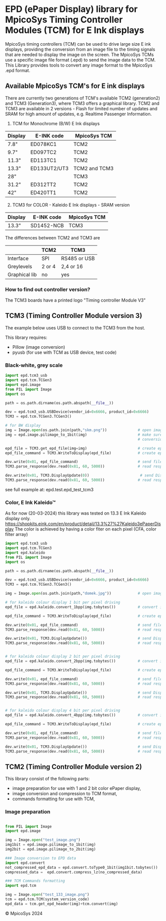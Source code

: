 # EPD (ePaper Display) library for MpicoSys Timing Controller Modules (TCM) for E Ink displays

MpicoSys timing controllers (TCM) can be used to drive large size E ink displays, providing the conversion from an image 
file to the timing signals that are needed to display the image on the screen.
The MpicoSys TCMs use a specific image file format (.epd) to send the image data to the TCM. 
This Library provides tools to convert any image format to the MpicoSys .epd format.

## Available MpicoSys TCM's for E ink displays 
There are currently two generations of TCM's available TCM2 (generation2) and TCM3 (Generation3), 
where TCM3 offers a graphical library. 
TCM2 and TCM3 are available in 2 versions - Flash for limited number of updates and SRAM for high amount of updates, 
e.g. Realtime Passenger Information.

1) TCM for Monochrome (B/W) E Ink displays

| Display  | E-INK code   | MpicoSys TCM  |
|----------|--------------|---------------|
| 7.8"     | ED078KC1     | TCM2          |
| 9.7"     | ED097TC2     | TCM2          |
| 11.3"    | ED113TC1     | TCM2          |
| 13.3"    | ED133UT2/UT3 | TCM2 and TCM3 |
| 28"      |              | TCM3          | 
| 31.2"    | ED312TT2     | TCM2          |
| 42"      | ED420TT1     | TCM2          |

2) TCM3 for COLOR - Kaleido E Ink displays - SRAM version 

| Display | E-INK code   | MpicoSys TCM |
|---------|--------------|--------------|
| 13.3"   | 	SD1452-NCB| 	TCM3        |


The differences between TCM2 and TCM3 are

|     | TCM2  |TCM3|
|-----|----|----|
|Interface|SPI|RS485 or USB|
|Greylevels|2 or 4|2,4 or 16|
|Graphical lib|no|yes|	 

### How to find out controller version?
The TCM3 boards have a printed logo "Timing controller Module V3" 


## TCM3 (Timing Controller Module version 3)
The example below uses USB to connect to the TCM3 from the host.

This library requires:
- Pillow (image conversion)
- pyusb (for use with TCM as USB device, test code)

### Black-white, grey scale

```python
import epd.tcm3_usb
import epd.tcm.TCGen3
import epd.image
from PIL import Image
import os

path = os.path.dirname(os.path.abspath(__file__))

dev = epd.tcm3_usb.USBDevice(vendor_id=0x6666, product_id=0x6666)
TCM3 = epd.tcm.TCGen3.TCGen3()

# for BW display
img = Image.open(os.path.join(path,"skm.png"))              # open image
img = epd.image.pilimage_to_1bit(img)                       # make sure the image is: paletted and 1 bit only
                                                            # conversion to 2 bit and 4 bit to be done

epd_file = TCM3.get_epd_file(img=img)                       # create epd file data format
epd_file_command = TCM3.WriteToDisplay(epd_file)            # create epd command with file data

dev.write(0x01, epd_file_command)                           # send file to usb device (default endpoint 0x01)
TCM3.parse_response(dev.read(0x81, 60, 5000))               # read response

dev.write(0x01, TCM3.DisplayUpdate(0))                       # send Display Update command to the display
TCM3.parse_response(dev.read(0x81, 60, 5000))               # read response
```

see full example at: epd.test.epd_test_tcm3

### Color, E Ink Kaleido&trade; 
As for now (20-03-2024) this library was tested on 13.3 E Ink Kaleido display only.
https://shopkits.eink.com/en/product/detail/13.3%27%27Kaleido3ePaperDisplay
The color is achieved by having a color fiter on each pixel (CFA, color filter array)

```python
import epd.tcm3_usb
import epd.tcm.TCGen3
import epd.kaleido
from PIL import Image
import os

path = os.path.dirname(os.path.abspath(__file__))

dev = epd.tcm3_usb.USBDevice(vendor_id=0x6666, product_id=0x6666)
TCM3 = epd.tcm.TCGen3.TCGen3()

img = Image.open(os.path.join(path,"domek.jpg"))            # open image

# for kaleido colour display 1 bit per pixel driving
epd_file = epd.kaleido.convert_1bpp(img.tobytes())          # convert image bytes to epd TCM3 file format

epd_file_command = TCM3.WriteToDisplay(epd_file)            # create epd command with file data

dev.write(0x01, epd_file_command)                           # send file to usb device (default endpoint 0x01)
TCM3.parse_response(dev.read(0x81, 60, 5000))               # read response

dev.write(0x01, TCM3.DisplayUpdate())                       # send Display Update command to the display
TCM3.parse_response(dev.read(0x81, 60, 5000))               # read response


# for kaleido colour display 2 bit per pixel driving
epd_file = epd.kaleido.convert_2bpp(img.tobytes())          # convert image bytes to epd TCM3 file format

epd_file_command = TCM3.WriteToDisplay(epd_file)            # create epd command with file data

dev.write(0x01, epd_file_command)                           # send file to usb device (default endpoint 0x01)
TCM3.parse_response(dev.read(0x81, 60, 5000))               # read response

dev.write(0x01, TCM3.DisplayUpdate())                       # send Display Update command to the display
TCM3.parse_response(dev.read(0x81, 60, 5000))               # read response


# for kaleido colour display 4 bit per pixel driving
epd_file = epd.kaleido.convert_4bpp(img.tobytes())          # convert image bytes to epd TCM3 file format

epd_file_command = TCM3.WriteToDisplay(epd_file)            # create epd command with file data

dev.write(0x01, epd_file_command)                           # send file to usb device (default endpoint 0x01)
TCM3.parse_response(dev.read(0x81, 60, 5000))               # read response

dev.write(0x01, TCM3.DisplayUpdate())                       # send Display Update command to the display
TCM3.parse_response(dev.read(0x81, 60, 5000))               # read response
```




## TCM2 (Timing Controller Module version 2)
This library consist of the following parts:
- image preparation for use with 1 and 2 bit color ePaper display,
- image conversion and compression to TCM format,
- commands formatting for use with TCM,

### Image preparation
```python

from PIL import Image
import epd.image

img = Image.open("test_image.png")
img1bit = epd.image.pilimage_to_1bit(img)
img2bit = epd.image.pilimage_to_2bit(img)

### Image conversion to EPD data
import epd.convert
not_compressed_epd_data = epd.convert.toType0_1bit(img1bit.tobytes())
compressed_data =  epd.convert.compress_lz(no_compressed_data)

### TCM Commands formatting 
import epd.tcm

img = Image.open("test_133_image.png")
tcm = epd.tcm.TCM(system_version_code)
epd_data = tcm.get_epd_header(img)+tcm.convert(img)
```

&copy; MpicoSys 2024